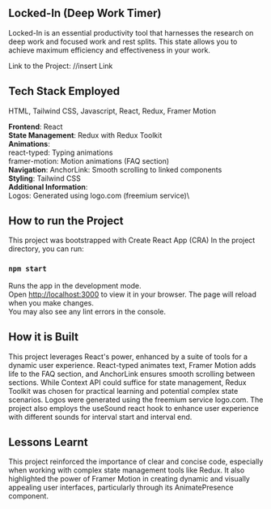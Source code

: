 

## Locked-In (Deep Work Timer)

Locked-In is an essential productivity tool that harnesses the research on deep work and focused work and rest splits. This state allows you to achieve maximum efficiency and effectiveness in your work.

Link to the Project: //insert Link


## Tech Stack Employed
HTML,
Tailwind CSS,
Javascript,
React,
Redux,
Framer Motion

**Frontend**: React\
**State Management**: Redux with Redux Toolkit\
**Animations**:\
react-typed: Typing animations\
framer-motion: Motion animations (FAQ section)\
**Navigation**: AnchorLink: Smooth scrolling to linked components\
**Styling**: Tailwind CSS\
**Additional Information**:\
Logos: Generated using logo.com (freemium service)\


## How to run the Project
This project was bootstrapped with Create React App (CRA)
In the project directory, you can run:
### `npm start`
Runs the app in the development mode.\
Open [http://localhost:3000](http://localhost:3000) to view it in your browser.
The page will reload when you make changes.\
You may also see any lint errors in the console.


## How it is Built
This project leverages React's power, enhanced by a suite of tools for a dynamic user experience. React-typed animates text, Framer Motion adds life to the FAQ section, and AnchorLink ensures smooth scrolling between sections. While Context API could suffice for state management, Redux Toolkit was chosen for practical learning and potential complex state scenarios. Logos were generated using the freemium service logo.com. The project also employs the useSound react hook to enhance user experience with different sounds for interval start and interval end.
## Lessons Learnt
This project reinforced the importance of clear and concise code, especially when working with complex state management tools like Redux. It also highlighted the power of Framer Motion in creating dynamic and visually appealing user interfaces, particularly through its AnimatePresence component.



